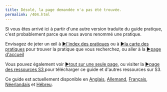 ```yaml
---
title: Désolé, la page demandée n'a pas été trouvée.
permalink: /404.html
---
```


Si vous êtes arrivé ici à partir d'une autre version traduite du guide pratique, c'est probablement parce que nous avons renommé une pratique.

Envisagez de jeter un œil à [&#9654;l'index des pratiques](pattern-index.html) ou à  [&#9654;la carte des pratiques](map.html)  pour trouver la pratique que vous recherchez, ou aller à la  [&#9654;page d'accueil](index.html)

Vous pouvez également voir [&#9654;tout sur une seule page](all.html), ou visiter la [&#9654;page des ressources S3 ](https://sociocracy30.org/resources) pour télécharger ce guide et d'autres ressources sur S3.

Ce guide est actuellement disponible en [Anglais](https://patterns.sociocracy30.org), [Allemand](https://patterns-de.sociocracy30.org), [Français](https://patterns-fr.sociocracy30.org), [Néerlandais](https://patterns-nl.sociocracy30.org) et [Hébreu](https://patterns-he.sociocracy30.org).
